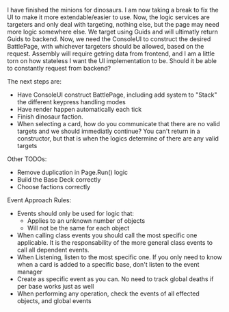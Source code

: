 I have finished the minions for dinosaurs.
I am now taking a break to fix the UI to make it more extendable/easier to use.
Now, the logic services are targeters and only deal with targeting, nothing else, 
but the page may need more logic somewhere else. We target using Guids and will ultimatly return Guids to backend.
Now, we need the ConsoleUI to construct the desired BattlePage, with whichever targeters should be allowed,
based on the request. Assembly will require getring data from frontend, and I am a little torn on
how stateless I want the UI implementation to be. Should it be able to constantly request from backend?

The next steps are:
- Have ConsoleUI construct BattlePage, including add system to "Stack" the different keypress handling modes
- Have render happen automatically each tick
- Finish dinosaur faction.
- When selecting a card, how do you communicate that there are no valid targets and we should immediatly continue? You can't return in a constructor, but that is when the logics determine of there are any valid targets

Other TODOs:
- Remove duplication in Page.Run() logic
- Build the Base Deck correctly
- Choose factions correctly


Event Approach Rules:
- Events should only be used for logic that:
	- Applies to an unknown number of objects
	- Will not be the same for each object
- When calling class events you should call the most specific one applicable. 
  It is the responsability of the more general class events to call all dependent events.
- When Listening, listen to the most specific one. If you only need to know when a card is added to a specific base, don't listen to the event manager
- Create as specific event as you can. No need to track global deaths if per base works just as well
- When performing any operation, check the events of all effected objects, and global events
  